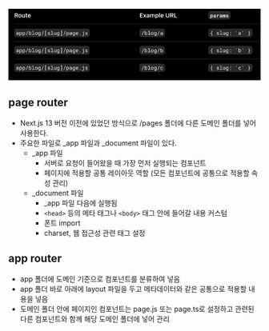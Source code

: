 ![비교 이미지](image.png)

## page router

- Next.js 13 버전 이전에 있었던 방식으로 /pages 폴더에 다른 도메인 폴더를 넣어 사용한다.
- 주요한 파일로 \_app 파일과 \_document 파일이 있다.
  - \_app 파일
    - 서버로 요청이 들어왔을 때 가장 먼저 실행되는 컴포넌트
    - 페이지에 적용할 공통 레이아웃 역할 (모든 컴포넌트에 공통으로 적용할 속성 관리)
  - \_document 파일
    - \_app 파일 다음에 실행됨
    - `<head>` 등의 메타 태그나 `<body>` 태그 안에 들어갈 내용 커스텀
    - 폰트 import
    - charset, 웹 접근성 관련 태그 설정

## app router

- app 폴더에 도메인 기준으로 컴포넌트를 분류하여 넣음
- app 폴더 바로 아래에 layout 파일을 두고 메타데이터와 같은 공통으로 적용할 내용을 넣음
- 도메인 폴더 안에 페이지인 컴포넌트는 page.js 또는 page.ts로 설정하고 관련된 다른 컴포넌트와 함께 해당 도메인 폴더에 넣어 관리
